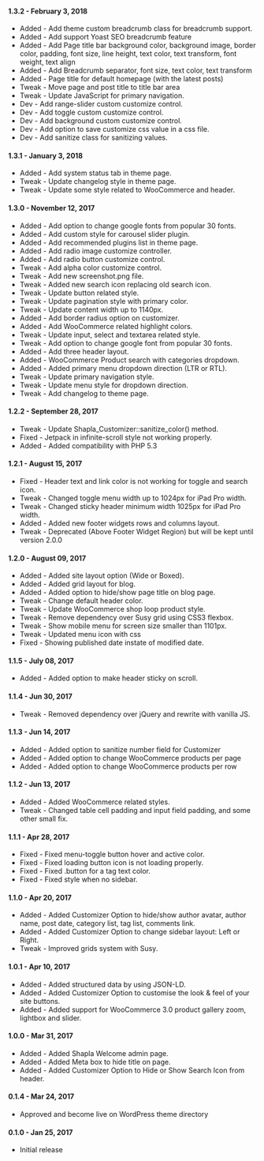 #### 1.3.2 - February 3, 2018
* Added - Add theme custom breadcrumb class for breadcrumb support.
* Added - Add support Yoast SEO breadcrumb feature
* Added - Add Page title bar background color, background image, border color, padding, font size, line height, text color, text transform, font weight, text align
* Added - Add Breadcrumb separator, font size, text color, text transform
* Added - Page title for default homepage (with the latest posts)
* Tweak - Move page and post title to title bar area
* Tweak - Update JavaScript for primary navigation.
* Dev - Add range-slider custom customize control.
* Dev - Add toggle custom customize control.
* Dev - Add background custom customize control.
* Dev - Add option to save customize css value in a css file.
* Dev - Add sanitize class for sanitizing values.

#### 1.3.1 - January 3, 2018
* Added - Add system status tab in theme page.
* Tweak - Update changelog style in theme page.
* Tweak - Update some style related to WooCommerce and header.

#### 1.3.0 - November 12, 2017
* Added - Add option to change google fonts from popular 30 fonts.
* Added - Add custom style for carousel slider plugin.
* Added - Add recommended plugins list in theme page.
* Added - Add radio image customize controller.
* Added - Add radio button customize control.
* Tweak - Add alpha color customize control.
* Tweak - Add new screenshot.png file.
* Tweak - Added new search icon replacing old search icon.
* Tweak - Update button related style.
* Tweak - Update pagination style with primary color.
* Tweak - Update content width up to 1140px.
* Added - Add border radius option on customizer.
* Added - Add WooCommerce related highlight colors.
* Tweak - Update input, select and textarea related style.
* Tweak - Add option to change google font from popular 30 fonts.
* Added - Add three header layout.
* Added - WooCommerce Product search with categories dropdown.
* Added - Added primary menu dropdown direction (LTR or RTL).
* Tweak - Update primary navigation style.
* Tweak - Update menu style for dropdown direction.
* Tweak - Add changelog to theme page.

#### 1.2.2 - September 28, 2017
* Tweak - Update Shapla_Customizer::sanitize_color() method.
* Fixed - Jetpack in infinite-scroll style not working properly.
* Added - Added compatibility with PHP 5.3 

#### 1.2.1 - August 15, 2017
* Fixed - Header text and link color is not working for toggle and search icon.
* Tweak - Changed toggle menu width up to 1024px for iPad Pro width.
* Tweak - Changed sticky header minimum width 1025px for iPad Pro width.
* Added - Added new footer widgets rows and columns layout.
* Tweak - Deprecated (Above Footer Widget Region) but will be kept until version 2.0.0

#### 1.2.0 - August 09, 2017
* Added - Added site layout option (Wide or Boxed).
* Added - Added grid layout for blog.
* Added - Added option to hide/show page title on blog page.
* Tweak - Change default header color.
* Tweak - Update WooCommerce shop loop product style.
* Tweak - Remove dependency over Susy grid using CSS3 flexbox.
* Tweak - Show mobile menu for screen size smaller than 1101px.
* Tweak - Updated menu icon with css
* Fixed - Showing published date instate of modified date.

#### 1.1.5 - July 08, 2017
* Added - Added option to make header sticky on scroll.

#### 1.1.4 - Jun 30, 2017
* Tweak - Removed dependency over jQuery and rewrite with vanilla JS.

#### 1.1.3 - Jun 14, 2017
* Added - Added option to sanitize number field for Customizer
* Added - Added option to change WooCommerce products per page
* Added - Added option to change WooCommerce products per row

#### 1.1.2 - Jun 13, 2017
* Added - Added WooCommerce related styles.
* Tweak - Changed table cell padding and input field padding, and some other small fix.

#### 1.1.1 - Apr 28, 2017
* Fixed - Fixed menu-toggle button hover and active color.
* Fixed - Fixed loading button icon is not loading properly.
* Fixed - Fixed .button for a tag text color.
* Fixed - Fixed style when no sidebar.

#### 1.1.0 - Apr 20, 2017
* Added - Added Customizer Option to hide/show author avatar, author name, post date, category list, tag list, comments link.
* Added - Added Customizer Option to change sidebar layout: Left or Right.
* Tweak - Improved grids system with Susy.

#### 1.0.1 - Apr 10, 2017
* Added - Added structured data by using JSON-LD.
* Added - Added Customizer Option to customise the look & feel of your site buttons.
* Added - Added support for WooCommerce 3.0 product gallery zoom, lightbox and slider.

#### 1.0.0 - Mar 31, 2017
* Added - Added Shapla Welcome admin page.
* Added - Added Meta box to hide title on page.
* Added - Added Customizer Option to Hide or Show Search Icon from header.

#### 0.1.4 - Mar 24, 2017
* Approved and become live on WordPress theme directory

#### 0.1.0 - Jan 25, 2017
* Initial release

